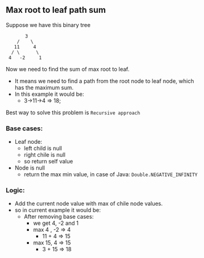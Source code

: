 ## Max root to leaf path sum

Suppose we have this binary tree
```
       3
    /    \
   11     4
  / \      \
 4   -2     1

```
Now we need to find the sum of max root to leaf.
* It means we need to find a path from the root node to leaf node, which has the maximum sum.
* In this example it would be:
  * 3->11->4 => 18;

Best way to solve this problem is `Recursive approach`

### Base cases:
* Leaf node:
  * left child is null
  * right chile is null
  * so return self value
* Node is null
  * return the max min value, in case of Java: `Double.NEGATIVE_INFINITY`

### Logic:
* Add the current node value with max of chile node values.
* so in current example it would be:
  * After removing base cases:
    * we get  4, -2 and 1
    * max 4 , -2 => 4
      * 11 + 4 => 15
    * max 15, 4 => 15
      * 3 + 15 => 18

